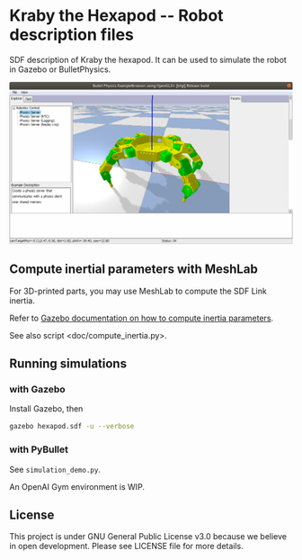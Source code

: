 # Kraby the Hexapod -- Robot description files

SDF description of Kraby the hexapod.
It can be used to simulate the robot in Gazebo or BulletPhysics.

![Example of PyBullet simulation](doc/pybullet_fullrobot.png)

## Compute inertial parameters with MeshLab

For 3D-printed parts, you may use MeshLab to compute the SDF Link inertia.

Refer to [Gazebo documentation on how to compute inertia parameters](http://gazebosim.org/tutorials?tut=inertia&cat=build_robot).

See also script <doc/compute_inertia.py>.

## Running simulations

### with Gazebo

Install Gazebo, then

```bash
gazebo hexapod.sdf -u --verbose
```

### with PyBullet

See `simulation_demo.py`.

An OpenAI Gym environment is WIP.

## License

This project is under GNU General Public License v3.0 because we believe in
open development. Please see LICENSE file for more details.
